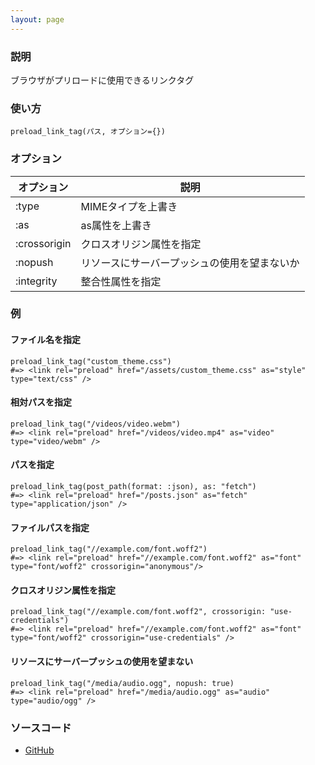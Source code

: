```yaml
---
layout: page
---
```


### 説明

ブラウザがプリロードに使用できるリンクタグ

### 使い方

    preload_link_tag(パス, オプション={})

### オプション

| オプション   | 説明                                         |
| ------------ | -------------------------------------------- |
| :type        | MIMEタイプを上書き                           |
| :as          | as属性を上書き                               |
| :crossorigin | クロスオリジン属性を指定                     |
| :nopush      | リソースにサーバープッシュの使用を望まないか |
| :integrity   | 整合性属性を指定                             |

### 例

#### ファイル名を指定

    preload_link_tag("custom_theme.css")
    #=> <link rel="preload" href="/assets/custom_theme.css" as="style" type="text/css" />

#### 相対パスを指定

    preload_link_tag("/videos/video.webm")
    #=> <link rel="preload" href="/videos/video.mp4" as="video" type="video/webm" />

#### パスを指定

    preload_link_tag(post_path(format: :json), as: "fetch")
    #=> <link rel="preload" href="/posts.json" as="fetch" type="application/json" />

#### ファイルパスを指定

    preload_link_tag("//example.com/font.woff2")
    #=> <link rel="preload" href="//example.com/font.woff2" as="font" type="font/woff2" crossorigin="anonymous"/>

#### クロスオリジン属性を指定

    preload_link_tag("//example.com/font.woff2", crossorigin: "use-credentials")
    #=> <link rel="preload" href="//example.com/font.woff2" as="font" type="font/woff2" crossorigin="use-credentials" />

#### リソースにサーバープッシュの使用を望まない

    preload_link_tag("/media/audio.ogg", nopush: true)
    #=> <link rel="preload" href="/media/audio.ogg" as="audio" type="audio/ogg" />

### ソースコード

- [GitHub](https://github.com/rails/rails/blob/984c3ef2775781d47efa9f541ce570daa2434a80/actionview/lib/action_view/helpers/asset_tag_helper.rb#L319)
